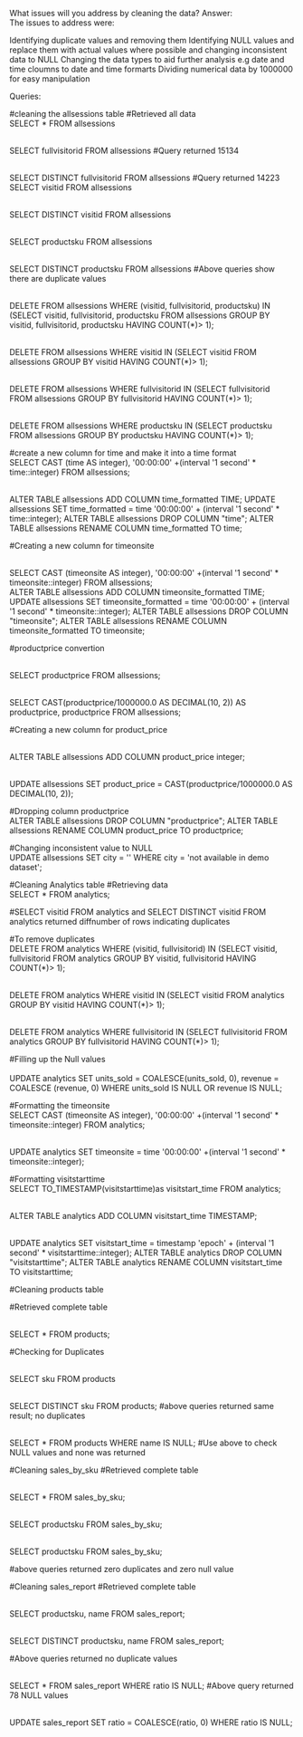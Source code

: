 What issues will you address by cleaning the data?
Answer:
<br>The issues to address were:

Identifying duplicate values and removing them
Identifying NULL values and replace them with actual values where possible and changing inconsistent data to NULL
Changing the data types to aid further analysis e.g date and time cloumns to date and time formarts
Dividing numerical data by 1000000 for easy manipulation






Queries:

#cleaning the allsessions table
#Retrieved all data
<br>SELECT *
FROM allsessions

<br>SELECT fullvisitorid
FROM allsessions
#Query returned 15134

<br>SELECT DISTINCT fullvisitorid
FROM allsessions
#Query returned 14223
<br>SELECT visitid
FROM allsessions

<br>SELECT DISTINCT visitid
FROM allsessions

<br>SELECT productsku
FROM allsessions

<br>SELECT DISTINCT productsku
FROM allsessions
#Above queries show there are duplicate values

<br>DELETE FROM allsessions
WHERE (visitid, fullvisitorid, productsku)
IN (SELECT visitid, fullvisitorid, productsku
   FROM allsessions
   GROUP BY visitid, fullvisitorid, productsku
   HAVING COUNT(*)> 1);
   
<br>DELETE FROM allsessions
WHERE visitid
IN (SELECT visitid
   FROM allsessions
   GROUP BY visitid
   HAVING COUNT(*)> 1);
   
<br>DELETE FROM allsessions
WHERE fullvisitorid
IN (SELECT fullvisitorid
   FROM allsessions
   GROUP BY fullvisitorid
   HAVING COUNT(*)> 1);

<br>DELETE FROM allsessions
WHERE productsku
IN (SELECT productsku
   FROM allsessions
   GROUP BY productsku
   HAVING COUNT(*)> 1);
   
#create a new column for time and make it into a time format
<br>SELECT  CAST (time AS integer), '00:00:00' +(interval '1 second' * time::integer) 
FROM allsessions;

<br>ALTER TABLE allsessions ADD COLUMN time_formatted TIME;
UPDATE allsessions SET time_formatted = time '00:00:00' + (interval '1 second' * time::integer);
ALTER TABLE allsessions DROP COLUMN "time";
ALTER TABLE allsessions
RENAME COLUMN time_formatted TO time;  

#Creating a new column for timeonsite

<br>SELECT  CAST (timeonsite AS integer), '00:00:00' +(interval '1 second' * timeonsite::integer) 
FROM allsessions;	
ALTER TABLE allsessions ADD COLUMN timeonsite_formatted TIME;
UPDATE allsessions SET timeonsite_formatted = time '00:00:00' + (interval '1 second' * timeonsite::integer);
ALTER TABLE allsessions DROP COLUMN "timeonsite";
ALTER TABLE allsessions
RENAME COLUMN timeonsite_formatted TO timeonsite;		

#productprice convertion

<br>SELECT productprice
FROM allsessions;

<br>SELECT CAST(productprice/1000000.0 AS DECIMAL(10, 2)) AS productprice, productprice
FROM allsessions;

#Creating a new column for product_price

<br>ALTER TABLE allsessions ADD COLUMN product_price integer;

<br>UPDATE allsessions SET product_price = CAST(productprice/1000000.0 AS DECIMAL(10, 2));   

#Dropping column productprice
<br>ALTER TABLE allsessions DROP COLUMN "productprice";
ALTER TABLE allsessions
RENAME COLUMN product_price TO productprice;

#Changing inconsistent value to NULL
<br>UPDATE allsessions
SET city = ''
WHERE city = 'not available in demo dataset';


#Cleaning Analytics table
#Retrieving data
<br>SELECT *
FROM analytics;

#SELECT visitid FROM analytics and SELECT DISTINCT visitid FROM analytics returned diffnumber of rows indicating duplicates

#To remove duplicates
<br>DELETE FROM analytics
WHERE (visitid, fullvisitorid)
IN (SELECT visitid, fullvisitorid
   FROM analytics
   GROUP BY visitid, fullvisitorid
   HAVING COUNT(*)> 1);
   
<br>DELETE FROM analytics
WHERE visitid
IN (SELECT visitid
   FROM analytics
   GROUP BY visitid
   HAVING COUNT(*)> 1);

<br>DELETE FROM analytics
WHERE fullvisitorid
IN (SELECT fullvisitorid
   FROM analytics
   GROUP BY fullvisitorid
   HAVING COUNT(*)> 1);
   
#Filling up the Null values   
<br>UPDATE analytics
SET 
units_sold = COALESCE(units_sold, 0),
revenue = COALESCE (revenue, 0)
WHERE units_sold IS NULL OR revenue IS NULL;


#Formatting the timeonsite
<br>SELECT  CAST (timeonsite AS integer), '00:00:00' +(interval '1 second' * timeonsite::integer) 
FROM analytics;

<br>UPDATE analytics
SET timeonsite =  time '00:00:00' +(interval '1 second' * timeonsite::integer);

#Formatting visitstarttime
<br>SELECT TO_TIMESTAMP(visitstarttime)as visitstart_time
FROM analytics;
 
<br>ALTER TABLE analytics ADD COLUMN visitstart_time TIMESTAMP;

<br>UPDATE analytics SET visitstart_time = timestamp 'epoch' + (interval '1 second' * visitstarttime::integer);
ALTER TABLE analytics DROP COLUMN "visitstarttime";
ALTER TABLE analytics
RENAME COLUMN visitstart_time TO visitstarttime;

#Cleaning products table

#Retrieved complete table

<br>SELECT *
FROM products;

#Checking for Duplicates

<br>SELECT sku
FROM products

<br>SELECT DISTINCT sku
FROM products;
#above queries returned same result; no duplicates

<br>SELECT *
FROM products
WHERE name IS NULL;
#Use above to check NULL values and none was returned

#Cleaning sales_by_sku
#Retrieved complete table

<br>SELECT *
FROM sales_by_sku;

<br>SELECT productsku
FROM sales_by_sku;

<br>SELECT productsku
FROM sales_by_sku;

#above queries returned zero duplicates and zero null value 


#Cleaning sales_report
#Retrieved complete table

<br>SELECT productsku, name
FROM sales_report;

<br>SELECT DISTINCT productsku, name
FROM sales_report;

#Above queries returned no duplicate values

<br>SELECT *
FROM sales_report
WHERE ratio IS NULL;
#Above query returned 78 NULL values

<br>UPDATE sales_report
SET 
ratio = COALESCE(ratio, 0)
WHERE ratio IS NULL;
